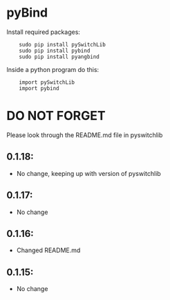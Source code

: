# pyBind

Install required packages:
```
    sudo pip install pySwitchLib
    sudo pip install pybind
    sudo pip install pyangbind
```


Inside a python program do this:
```
    import pySwitchLib
    import pybind
```


# DO NOT FORGET
Please look through the README.md file in pyswitchlib

## 0.1.18:
* No change, keeping up with version of pyswitchlib

## 0.1.17:
* No change

## 0.1.16:
* Changed README.md

## 0.1.15:
* No change

